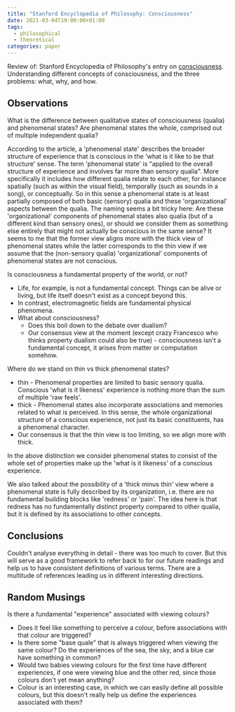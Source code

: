 ```yaml
---
title: "Stanford Encyclopedia of Philosophy: Consciousness"
date: 2021-03-04T19:00:00+01:00
tags:
  - philosophical
  - theoretical
categories: paper
---
```


Review of: Stanford Encyclopedia of Philosophy's entry on [consciousness](https://plato.stanford.edu/entries/consciousness/). Understanding different concepts of consciousness, and the three problems: what, why, and how.

## Observations

What is the difference between qualitative states of consciousness (qualia) and phenomenal states? Are phenomenal states the whole, comprised out of multiple independent qualia?

According to the article, a 'phenomenal state' describes the broader structure of experience that is conscious in the 'what is it like to be that structure' sense. The term 'phenomenal state' is "applied to the overall structure of experience and involves far more than sensory qualia". More specifically it includes how different qualia relate to each other, for instance spatially (such as within the visual field), temporally (such as sounds in a song), or conceptually. So in this sense a phenomenal state is at least partially composed of both basic (sensory) qualia and these 'organizational' aspects between the qualia. The naming seems a bit tricky here: Are these 'organizational' components of phenomenal states also qualia (but of a different kind than sensory ones), or should we consider them as something else entirely that might not actually be conscious in the same sense? It seems to me that the former view aligns more with the thick view of phenomenal states while the latter corresponds to the thin view if we assume that the (non-sensory qualia) 'organizational' components of phenomenal states are not conscious.

Is consciousness a fundamental property of the world, or not?

* Life, for example, is not a fundamental concept. Things can be alive or living, but life itself doesn't exist as a concept beyond this.
* In contrast, electromagnetic fields are fundamental physical phenomena.
* What about consciousness?
  * Does this boil down to the debate over dualism?
  * Our consensus view at the moment (except crazy Francesco who thinks property dualism could also be true) - consciousness isn't a fundamental concept, it arises from matter or computation somehow.

Where do we stand on thin vs thick phenomenal states?

* thin - Phenomenal properties are limited to basic sensory qualia. Conscious 'what is it likeness' experience is nothing more than the sum of multiple 'raw feels'.
* thick - Phenomenal states also incorporate associations and memories related to what is perceived. In this sense, the whole organizational structure of a conscious experience, not just its basic constituents, has a phenomenal character.
* Our consensus is that the thin view is too limiting, so we align more with thick.

In the above distinction we consider phenomenal states to consist of the whole set of properties make up the 'what is it likeness' of a conscious experience.

We also talked about the possibility of a 'thick minus thin' view where a phenomenal state is fully described by its organization, i.e. there are no fundamental building blocks like 'redness' or 'pain'. The idea here is that redness has no fundamentally distinct property compared to other qualia, but it is defined by its associations to other concepts.

## Conclusions

Couldn't analyse everything in detail - there was too much to cover. But this will serve as a good framework to refer back to for our future readings and help us to have consistent definitions of various terms. There are a multitude of references leading us in different interesting directions.

## Random Musings

Is there a fundamental "experience" associated with viewing colours?

* Does it feel like something to perceive a colour, before associations with that colour are triggered?
* Is there some "base quale" that is always triggered when viewing the same colour? Do the experiences of the sea, the sky, and a blue car have something in common?
* Would two babies viewing colours for the first time have different experiences, if one were viewing blue and the other red, since those colours don't yet mean anything?
* Colour is an interesting case, in which we can easily define all possible colours, but this doesn't really help us define the experiences associated with them?
